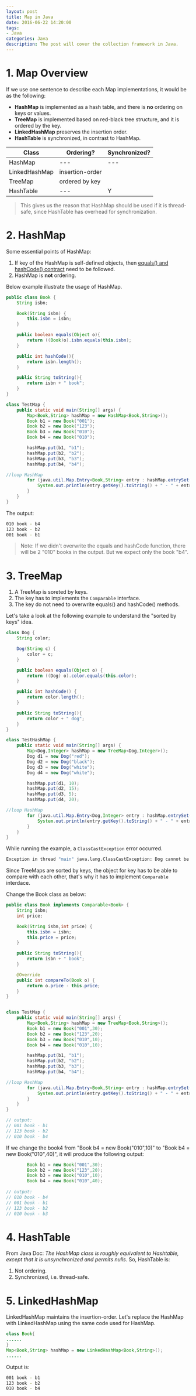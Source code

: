 ```yaml
---
layout: post
title: Map in Java
date: 2016-06-22 14:20:00
tags:
- Java
categories: Java
description: The post will cover the collection framework in Java.
---
```


# 1. Map Overview     
If we use one sentence to describe each Map implementations, it would be as the following:
* **HashMap** is implemented as a hash table, and there is **no** ordering on keys or values.
* **TreeMap** is implemented based on red-black tree structure, and it is ordered by the key.
* **LinkedHashMap** preserves the insertion order.
* **HashTable** is synchronized, in contrast to HashMap.     

| Class            | Ordering?           |  Synchronized?  |
| ---------------- | --------------------| --------------- |
| HashMap          | ---                 |  ---            |
| LinkedHashMap    | insertion-order     |                 |
| TreeMap          | ordered by key      |                 |
| HashTable        | ---                 |  Y              |

> This gives us the reason that HashMap should be used if it is thread-safe, since HashTable has overhead for synchronization.           

# 2. HashMap      
Some essential points of HashMap:          
1. If key of the HashMap is self-defined objects, then [equals() and hashCode() contract](http://www.programcreek.com/2011/07/java-equals-and-hashcode-contract/) need to be followed.    
2. HashMap is **not** ordering.

Below example illustrate the usage of HashMap.           
```java
public class Book {
    String isbn;

    Book(String isbn) {
        this.isbn = isbn;
    }

    public boolean equals(Object o){
        return ((Book)o).isbn.equals(this.isbn);
    }

    public int hashCode(){
        return isbn.length();
    }

    public String toString(){
        return isbn + " book";
    }
}

class TestMap {
    public static void main(String[] args) {
        Map<Book,String> hashMap = new HashMap<Book,String>();
        Book b1 = new Book("001");
        Book b2 = new Book("123");
        Book b3 = new Book("010");
        Book b4 = new Book("010");

        hashMap.put(b1, "b1");
        hashMap.put(b2, "b2");
        hashMap.put(b3, "b3");
        hashMap.put(b4, "b4");

//loop HashMap
        for (java.util.Map.Entry<Book,String> entry : hashMap.entrySet()) {
            System.out.println(entry.getKey().toString() + " - " + entry.getValue());
        }
    }
}
```
The output:       
```bash
010 book - b4
123 book - b2
001 book - b1
```

> Note: If we didn't overwrite the equals and hashCode function, there will be 2 "010" books in the output. But we expect only the book "b4".

# 3. TreeMap       
1. A TreeMap is soreted by keys.        
2. The key has to implements the `Comparable` interface.
3. The key do not need to overwrite equals() and hashCode() methods.

Let's take a look at the following example to understand the "sorted by keys" idea.    
```java
class Dog {
    String color;

    Dog(String c) {
        color = c;
    }

    public boolean equals(Object o) {
        return ((Dog) o).color.equals(this.color);
    }

    public int hashCode() {
        return color.length();
    }

    public String toString(){
        return color + " dog";
    }
}

class TestHashMap {
    public static void main(String[] args) {
        Map<Dog,Integer> hashMap = new TreeMap<Dog,Integer>();
        Dog d1 = new Dog("red");
        Dog d2 = new Dog("black");
        Dog d3 = new Dog("white");
        Dog d4 = new Dog("white");

        hashMap.put(d1, 10);
        hashMap.put(d2, 15);
        hashMap.put(d3, 5);
        hashMap.put(d4, 20);

//loop HashMap
        for (java.util.Map.Entry<Dog,Integer> entry : hashMap.entrySet()) {
            System.out.println(entry.getKey().toString() + " - " + entry.getValue());
        }
    }
}

```
While running the example, a `ClassCastException` error occurred.    
```bash
Exception in thread "main" java.lang.ClassCastException: Dog cannot be cast to java.lang.Comparable
```
Since TreeMaps are sorted by keys, the object for key has to be able to compare with each other, that's why it has to implement `Comparable` interdace.

Change the Book class as below:
```java
public class Book implements Comparable<Book> {
    String isbn;
    int price;

    Book(String isbn,int price) {
        this.isbn = isbn;
        this.price = price;
    }

    public String toString(){
        return isbn + " book";
    }

    @Override
    public int compareTo(Book o) {
        return o.price - this.price;
    }
}


class TestMap {
    public static void main(String[] args) {
        Map<Book,String> hashMap = new TreeMap<Book,String>();
        Book b1 = new Book("001",30);
        Book b2 = new Book("123",20);
        Book b3 = new Book("010",10);
        Book b4 = new Book("010",10);

        hashMap.put(b1, "b1");
        hashMap.put(b2, "b2");
        hashMap.put(b3, "b3");
        hashMap.put(b4, "b4");

//loop HashMap
        for (java.util.Map.Entry<Book,String> entry : hashMap.entrySet()) {
            System.out.println(entry.getKey().toString() + " - " + entry.getValue());
        }
    }
}

// output:
// 001 book - b1
// 123 book - b2
// 010 book - b4
```

If we change the book4 from "Book b4 = new Book("010",10)" to "Book b4 = new Book("010",40)", it will produce the following output:   
```java
        Book b1 = new Book("001",30);
        Book b2 = new Book("123",20);
        Book b3 = new Book("010",10);
        Book b4 = new Book("010",40);
        
// output:
// 010 book - b4
// 001 book - b1
// 123 book - b2
// 010 book - b3
```

# 4. HashTable

From Java Doc: *The HashMap class is roughly equivalent to Hashtable, except that it is unsynchronized and permits nulls*. So, HashTable is:    
1. Not ordering.
2. Synchronized, i.e. thread-safe.

# 5. LinkedHashMap

LinkedHashMap maintains the insertion-order.
Let's replace the HashMap with LinkedHashMap using the same code used for HashMap.    
```java
class Book{
......
}
Map<Book,String> hashMap = new LinkedHashMap<Book,String>();
......
```
Output is:
```bash
001 book - b1
123 book - b2
010 book - b4
```



